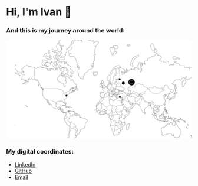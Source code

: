 # Hi, I'm Ivan 👋

### And this is my journey around the world:

<img src="preview.png" alt="Map"/>

### My digital coordinates:

- [LinkedIn](https://www.linkedin.com/in/ivanseredkin)
- [GitHub](https://github.com/siropkin)
- [Email](# "ivan[dot]seredkin[at]gmail[dot]com")
